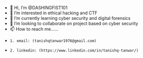 - 👋 Hi, I’m @DASHINGFIST101
- 👀 I’m interested in ethical hacking and CTF
- 🌱 I’m currently learning cyber security and digital forensics
- 💞️ I’m looking to collaborate on project based on cyber security
- 📫 How to reach me...... 
-     1. email: (tanishqtanwar1976@gmail.com)
-     2. linkedin: (https://www.linkedin.com/in/tanishq-tanwar/)
<!---
DASHINGFIST101/DASHINGFIST101 is a ✨ special ✨ repository because its `README.md` (this file) appears on your GitHub profile.
You can click the Preview link to take a look at your changes.
--->
